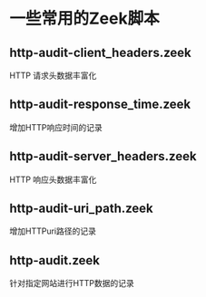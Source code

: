 # 一些常用的Zeek脚本

## http-audit-client_headers.zeek
HTTP 请求头数据丰富化

## http-audit-response_time.zeek
增加HTTP响应时间的记录

## http-audit-server_headers.zeek
HTTP 响应头数据丰富化

## http-audit-uri_path.zeek
增加HTTPuri路径的记录

## http-audit.zeek
针对指定网站进行HTTP数据的记录
